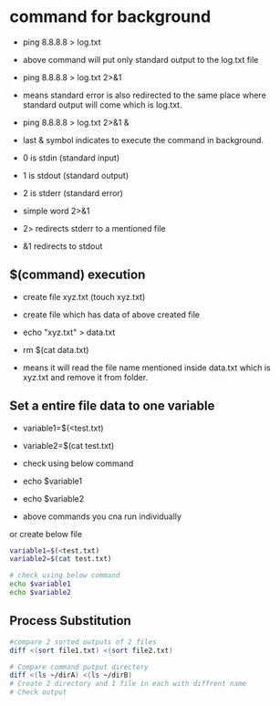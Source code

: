 # command for background

- ping 8.8.8.8 > log.txt 
- above command will put only standard output to the log.txt file

- ping 8.8.8.8 > log.txt  2>&1 
- means standard error is also redirected to the same place where standard output will come which is log.txt.

- ping 8.8.8.8 > log.txt  2>&1  & 
- last & symbol indicates to execute the command in  background.

- 0 is stdin (standard input)
- 1 is stdout (standard output)
- 2 is stderr (standard error)

- simple word 2>&1
- 2> redirects stderr to a mentioned file
- &1 redirects to stdout

## $(command) execution

- create file xyz.txt (touch xyz.txt)
- create file which has data of above created file
- echo "xyz.txt" > data.txt

- rm $(cat data.txt)
- means it will read the file name mentioned inside data.txt which is xyz.txt and remove it from folder.

## Set a entire file data to one variable

- variable1=$(<test.txt)
- variable2=$(cat test.txt)

- check using below command
- echo $variable1
- echo $variable2
- above commands you cna run individually

or create below file

```bash
variable1=$(<test.txt)
variable2=$(cat test.txt)

# check using below command
echo $variable1
echo $variable2
```

## Process Substitution

```bash
#compare 2 sorted outputs of 2 files
diff <(sort file1.txt) <(sort file2.txt)

# Compare command putput directory
diff <(ls ~/dirA) <(ls ~/dirB)
# Create 2 directory and 1 file in each with diffrent name
# Check output
```